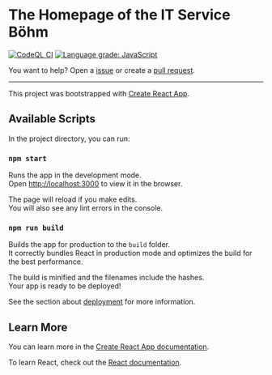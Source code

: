 # The Homepage of the IT Service Böhm

[![CodeQL CI](https://img.shields.io/github/workflow/status/mheob/itsb-web/CodeQL%20CI?label=CodeQL%20CI&logo=github&style=flat-square)](https://github.com/mheob/itsb-web)
[![Language grade: JavaScript](https://img.shields.io/lgtm/grade/javascript/g/mheob/itsb-web.svg?logo=lgtm&logoWidth=18&style=flat-square)](https://lgtm.com/projects/g/mheob/itsb-web/context:javascript)

You want to help?
Open a [issue](https://github.com/mheob/itsb-web/issues/new) or create a [pull request](https://github.com/mheob/itsb-web/compare).

---

This project was bootstrapped with [Create React App](https://github.com/facebook/create-react-app).

## Available Scripts

In the project directory, you can run:

### `npm start`

Runs the app in the development mode.\
Open [http://localhost:3000](http://localhost:3000) to view it in the browser.

The page will reload if you make edits.\
You will also see any lint errors in the console.

### `npm run build`

Builds the app for production to the `build` folder.\
It correctly bundles React in production mode and optimizes the build for the best performance.

The build is minified and the filenames include the hashes.\
Your app is ready to be deployed!

See the section about [deployment](https://facebook.github.io/create-react-app/docs/deployment) for more information.

## Learn More

You can learn more in the [Create React App documentation](https://facebook.github.io/create-react-app/docs/getting-started).

To learn React, check out the [React documentation](https://reactjs.org/).
